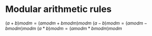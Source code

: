 # Modular arithmetic rules

$(a+b)mod m = (a modm + bmod m) mod m$
$(a-b)mod m = (a modm - bmod m) mod m$
$(a*b)mod m = (a modm * bmod m) mod m$
